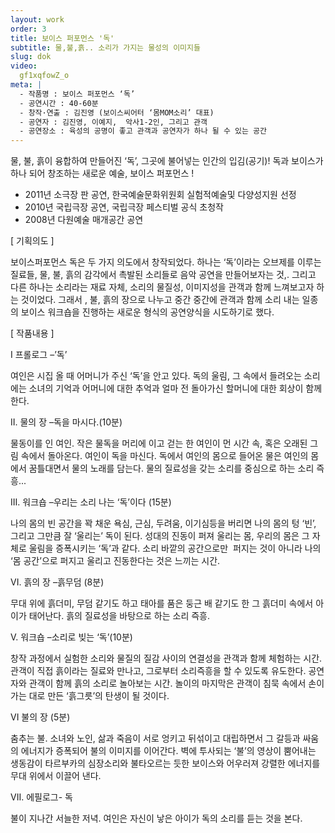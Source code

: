 ```yaml
---
layout: work
order: 3
title: 보이스 퍼포먼스 '독'
subtitle: 물,불,흙.. 소리가 가지는 물성의 이미지들
slug: dok
video:
  gf1xqfowZ_o
meta: |
  - 작품명 : 보이스 퍼포먼스 ‘독’
  - 공연시간 : 40-60분
  - 창작·연출 : 김진영 (보이스씨어터 ‘몸MOM소리’ 대표)
  - 공연자 : 김진영, 이예지,  악사1-2인, 그리고 관객
  - 공연장소 : 육성의 공명이 좋고 관객과 공연자가 하나 될 수 있는 공간
---
```


물, 불, 흙이 융합하여 만들어진  ‘독’,
그곳에 불어넣는 인간의 입김(공기)!
독과 보이스가 하나 되어 창조하는
새로운 예술, 보이스 퍼포먼스 !

- 2011년 소극장 판 공연, 한국예술문화위원회 실험적예술및 다양성지원 선정
- 2010년 국립극장 공연, 국립극장 페스티벌 공식 초청작
- 2008년 다원예술 매개공간 공연

[ 기획의도 ]

보이스퍼포먼스 독은 두 가지 의도에서 창작되었다. 하나는 ‘독’이라는 오브제를 이루는 질료들, 물, 불, 흙의 감각에서 촉발된 소리들로 음악 공연을 만들어보자는 것,. 그리고 다른 하나는 소리라는 재료 자체, 소리의 물질성, 이미지성을 관객과  함께 느껴보고자 하는 것이었다. 그래서 , 불, 흙의 장으로 나누고 중간 중간에  관객과 함께 소리 내는 일종의 보이스 워크숍을 진행하는 새로운 형식의 공연양식을 시도하기로 했다.

[ 작품내용 ]

I 프롤로그 –’독’

여인은 시집 올 때 어머니가 주신 ‘독’을 안고 있다.
독의 울림, 그 속에서 들려오는 소리에는 소녀의 기억과 어머니에 대한 추억과 얼마 전 돌아가신 할머니에 대한 회상이 함께 한다.

II. 물의 장 –독을 마시다.(10분)

물동이를 인 여인. 작은 물독을 머리에 이고 걷는 한 여인이 먼 시간 속, 혹은 오래된 그림 속에서 돌아온다. 여인이 독을 마신다. 독에서 여인의 몸으로 들어온 물은 여인의 몸에서 꿈틀대면서 물의 노래를 담는다. 물의 질료성을 갖는 소리를 중심으로 하는 소리 즉흥...

III. 워크숍 –우리는 소리 나는 ‘독’이다 (15분)

나의 몸의 빈 공간을 꽉 채운 욕심, 근심, 두려움, 이기심등을 버리면 나의 몸의 텅 ‘빈’, 그리고 그만큼 잘 ‘울리는’ 독이 된다. 성대의 진동이 퍼져 울리는 몸, 우리의 몸은 그 자체로 울림을 증폭시키는 ‘독’과 같다. 소리 바깥의 공간으로만  퍼지는 것이 아니라 나의 ‘몸 공간’으로  퍼지고 울리고 진동한다는 것은 느끼는 시간.             

VI. 흙의 장 –흙무덤 (8분)

무대 위에 흙더미, 무덤 같기도 하고 태아를 품은 둥근 배 같기도 한 그 흙더미 속에서 아이가 태어난다. 흙의 질료성을 바탕으로 하는 소리 즉흥.

V. 워크숍 –소리로 빚는 ‘독’(10분)

창작 과정에서 실험한 소리와 물질의 질감 사이의 연결성을 관객과 함께 체험하는 시간. 관객이 직접 흙이라는 질료와 만나고, 그로부터 소리즉흥을 할 수 있도록 유도한다. 공연자와 관객이 함께 흙의 소리로 놀아보는 시간. 놀이의 마지막은 관객이 침묵 속에서 손이 가는 대로 만든 ‘흙그릇’의 탄생이 될 것이다.

VI 불의 장 (5분)

춤추는 불. 소녀와 노인, 삶과 죽음이 서로 엉키고 뒤섞이고 대립하면서 그 갈등과 싸움의 에너지가 증폭되어 불의 이미지를 이어간다. 벽에 투사되는 ‘불’의 영상이 뿜어내는 생동감이 타르부카의 심장소리와 불타오르는 듯한 보이스와 어우러져 강렬한 에너지를 무대 위에서 이끌어 낸다.

VII. 에필로그- 독

불이 지나간 서늘한 저녁. 여인은 자신이 낳은 아이가 독의 소리를 듣는 것을 본다.
